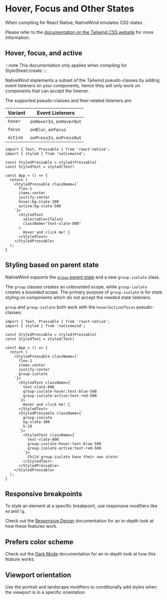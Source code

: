 # Hover, Focus and Other States

When compiling for React Native, NativeWind emulates CSS states .

Please refer to the [documentation on the Tailwind CSS website](https://tailwindcss.com/docs/hover-focus-and-other-states) for more information.

## Hover, focus, and active

:::note
This documentation only applies when compiling for StyleSheet.create
:::

NativeWind implements a subset of the Tailwind pseudo-classes by adding event listeners on your components, hence they will only work on components that can accept the listener.

The supported pseudo-classes and their related listeners are:

| Variant  | Event Listeners           |
| -------- | ------------------------- |
| `hover`  | `onHoverIn`, `onHoverOut` |
| `focus`  | `onBlur`, `onFocus`       |
| `active` | `onPressIn`, `onPressOut` |

```SnackPlayer name=States
import { Text, Pressable } from 'react-native';
import { styled } from 'nativewind';

const StyledPressable = styled(Pressable)
const StyledText = styled(Text)

const App = () => {
  return (
    <StyledPressable className={`
      flex-1
      items-center
      justify-center
      hover:bg-slate-300
      active:bg-slate-500
    `}>
      <StyledText
        selectable={false}
        className="text-slate-800"
      >
        Hover and click me! 🎉
      </StyledText>
    </StyledPressable>
  );
}
```

## Styling based on parent state

NativeWind supports the [`group` parent state](https://tailwindcss.com/docs/hover-focus-and-other-states#styling-based-on-parent-state) and a new `group-isolate` class.

The `group` classes creates an unbounded scope, while `group-isolate` creates a bounded scope. The primary purpose of `group-isolate` is for state styling on components which do not accept the needed state listeners.

`group` and `group-isolate` both work with the `hover`/`active`/`focus` pseudo-classes.

```SnackPlayer name=States
import { Text, Pressable } from 'react-native';
import { styled } from 'nativewind';

const StyledPressable = styled(Pressable)
const StyledText = styled(Text)

const App = () => {
  return (
    <StyledPressable className={`
      flex-1
      items-center
      justify-center
      group-isolate
    `}>
      <StyledText className={`
        text-slate-800
        group-isolate-hover:text-blue-500
        group-isolate-active:text-red-500
      `}>
        Hover and click me! 🎉
      </StyledText>
      <StyledPressable className={`
        group-isolate
        bg-slate-300
        h-20
      `}>
        <StyledText className={`
          text-slate-800
          group-isolate-hover:text-blue-500
          group-isolate-active:text-red-500
        `}>
          Child group-isolate have their own state!
        </StyledText>
      </StyledPressable>
    </StyledPressable>
  );
}
```

## Responsive breakpoints

To style an element at a specific breakpoint, use responsive modifiers like `md` and `lg`.

Check out the [Responsive Design](./responsive-design) documentation for an in-depth look at how these features work.

## Prefers color scheme

Check out the [Dark Mode](./dark-mode) documentation for an in-depth look at how this feature works.

## Viewport orientation

Use the portrait and landscape modifiers to conditionally add styles when the viewport is in a specific orientation

